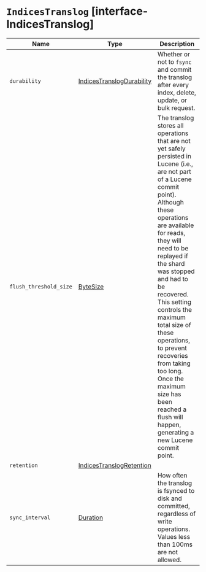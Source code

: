 # `IndicesTranslog` [interface-IndicesTranslog]

| Name | Type | Description |
| - | - | - |
| `durability` | [IndicesTranslogDurability](./IndicesTranslogDurability.md) | Whether or not to `fsync` and commit the translog after every index, delete, update, or bulk request. |
| `flush_threshold_size` | [ByteSize](./ByteSize.md) | The translog stores all operations that are not yet safely persisted in Lucene (i.e., are not part of a Lucene commit point). Although these operations are available for reads, they will need to be replayed if the shard was stopped and had to be recovered. This setting controls the maximum total size of these operations, to prevent recoveries from taking too long. Once the maximum size has been reached a flush will happen, generating a new Lucene commit point. |
| `retention` | [IndicesTranslogRetention](./IndicesTranslogRetention.md) | &nbsp; |
| `sync_interval` | [Duration](./Duration.md) | How often the translog is fsynced to disk and committed, regardless of write operations. Values less than 100ms are not allowed. |
